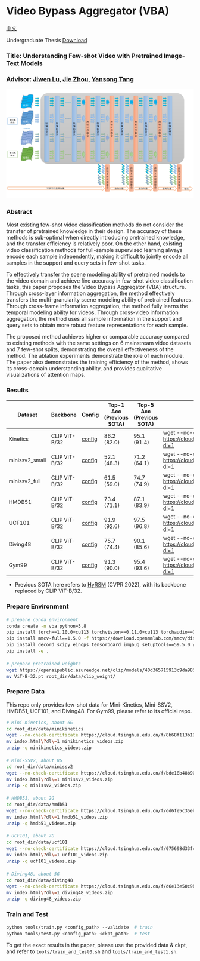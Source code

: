 # Video Bypass Aggregator (VBA)

[中文](./README_zh-CN.md)

Undergraduate Thesis
[Download](./Understanding_Few-shot_Video_with_Pretrained_Image-Text_Models.pdf)

### Title: Understanding Few-shot Video with Pretrained Image-Text Models

### Advisor: [Jiwen Lu](https://scholar.google.com/citations?user=TN8uDQoAAAAJ&hl=en-US), [Jie Zhou](https://scholar.google.com/citations?user=6a79aPwAAAAJ&hl=en), [Yansong Tang](https://andytang15.github.io/)

![VBA](resources/overall_intro.png)

### Abstract

Most existing few-shot video classification methods do not consider the transfer of pretrained knowledge in their design. The accuracy of these methods is sub-optimal when directly introducing pretrained knowledge, and the transfer efficiency is relatively poor. On the other hand, existing video classification methods for full-sample supervised learning always encode each sample independently, making it difficult to jointly encode all samples in the support and query sets in few-shot tasks.

To effectively transfer the scene modeling ability of pretrained models to the video domain and achieve fine accuracy in few-shot video classification tasks, this paper proposes the Video Bypass Aggregator (VBA) structure. Through cross-layer information aggregation, the method effectively transfers the multi-granularity scene modeling ability of pretrained features. Through cross-frame information aggregation, the method fully learns the temporal modeling ability for videos. Through cross-video information aggregation, the method uses all sample information in the support and query sets to obtain more robust feature representations for each sample.

The proposed method achieves higher or comparable accuracy compared to existing methods with the same settings on 6 mainstream video datasets and 7 few-shot splits, demonstrating the overall effectiveness of the method. The ablation experiments demonstrate the role of each module. The paper also demonstrates the training efficiency of the method, shows its cross-domain understanding ability, and provides qualitative visualizations of attention maps.

### Results

| Dataset   | Backbone        | Config          | Top-1 Acc <br>(Previous SOTA)  | Top-5 Acc <br>(Previous SOTA)  | Download CKPT |
|---------------|-----------|-------------------------------------------------------------------------------|---------------|------------|-----|
| Kinetics      | CLIP ViT-B/32  |  [config](/configs/fewshot/matchingnet/vit32_main/k_vit32_clip_freeze_5.py)   |  86.2 (82.0)  |   95.1 (91.4) | wget --no-check-certificate https://cloud.tsinghua.edu.cn/f/17c1e58c34144481967a/?dl=1 |
| minissv2_small| CLIP ViT-B/32  |  [config](/configs/fewshot/matchingnet/vit32_main/s_vit32_clip_temporal_5.py) |  52.1 (48.3)  |   71.2 (64.1) | wget --no-check-certificate https://cloud.tsinghua.edu.cn/f/2a560b10b1b54976afa6/?dl=1 |           
| minissv2_full | CLIP ViT-B/32  |  [config](/configs/fewshot/matchingnet/vit32_main/f_vit32_clip_temporal_5.py) |  61.5 (59.0)  |   74.7 (74.9) | wget --no-check-certificate https://cloud.tsinghua.edu.cn/f/25948c7b28a34ceab949/?dl=1 |          
| HMDB51        | CLIP ViT-B/32  |  [config](/configs/fewshot/matchingnet/vit32_main/h_vit32_clip_temporal_5.py) |  73.4 (71.1)  |   87.1 (83.9) | wget --no-check-certificate https://cloud.tsinghua.edu.cn/f/e76620555fb242b794a9/?dl=1 |          
| UCF101        | CLIP ViT-B/32  |  [config](/configs/fewshot/matchingnet/vit32_main/u_vit32_clip_freeze_5.py)   |  91.9 (92.6)  |   97.5 (96.8) | wget --no-check-certificate https://cloud.tsinghua.edu.cn/f/ae95b2f886934b288292/?dl=1 |           
| Diving48      | CLIP ViT-B/32  |  [config](/configs/fewshot/matchingnet/vit32_main/d_vit32_clip_temporal.py)   |  75.7 (74.4)  |   90.1 (85.6) | wget --no-check-certificate https://cloud.tsinghua.edu.cn/f/f6787f69207d4ace9c87/?dl=1 |           
| Gym99         | CLIP ViT-B/32  |  [config](/configs/fewshot/matchingnet/vit32_main/g_vit32_clip_temporal.py)   |  91.3 (90.0)  |   95.4 (93.6) | wget --no-check-certificate https://cloud.tsinghua.edu.cn/f/5bf3a6e177d840b4abdb/?dl=1 |           

* Previous SOTA here refers to [HyRSM](https://arxiv.org/abs/2204.13423) (CVPR 2022), with its backbone replaced by CLIP ViT-B/32.


### Prepare Environment

```bash
# prepare conda environment
conda create -n vba python=3.8
pip install torch==1.10.0+cu113 torchvision==0.11.0+cu113 torchaudio==0.10.0 -f https://download.pytorch.org/whl/torch_stable.html
pip install mmcv-full==1.5.0 -f https://download.openmmlab.com/mmcv/dist/cu113/torch1.10.0/index.html
pip install decord scipy einops tensorboard imgaug setuptools==59.5.0 yapf==0.40.1 numpy==1.23.0
pip install -e .

# prepare pretrained weights
wget https://openaipublic.azureedge.net/clip/models/40d365715913c9da98579312b702a82c18be219cc2a73407c4526f58eba950af/ViT-B-32.pt
mv ViT-B-32.pt root_dir/data/clip_weight/
```


### Prepare Data

This repo only provides few-shot data for Mini-Kinetics, Mini-SSV2, HMDB51, UCF101, and Diving48. For Gym99, please refer to its official repo.

```bash
# Mini-Kinetics, about 6G
cd root_dir/data/minikinetics
wget --no-check-certificate https://cloud.tsinghua.edu.cn/f/8b68f113b19a48338072/?dl=1
mv index.html\?dl\=1 minikinetics_videos.zip
unzip -q minikinetics_videos.zip

# Mini-SSV2, about 8G
cd root_dir/data/minissv2
wget --no-check-certificate https://cloud.tsinghua.edu.cn/f/bde18b48b9054143a1f4/?dl=1
mv index.html\?dl\=1 minissv2_videos.zip
unzip -q minissv2_videos.zip

# HMDB51, about 2G
cd root_dir/data/hmdb51
wget --no-check-certificate https://cloud.tsinghua.edu.cn/f/dd6fe5c35eb44b3fa2ca/?dl=1
mv index.html\?dl\=1 hmdb51_videos.zip
unzip -q hmdb51_videos.zip

# UCF101, about 7G
cd root_dir/data/ucf101
wget --no-check-certificate https://cloud.tsinghua.edu.cn/f/075698d33fcb4c6e84e9/?dl=1
mv index.html\?dl\=1 ucf101_videos.zip
unzip -q ucf101_videos.zip

# Diving48, about 5G
cd root_dir/data/diving48
wget --no-check-certificate https://cloud.tsinghua.edu.cn/f/d6e13e50c9b64bfca9b0/?dl=1
mv index.html\?dl\=1 diving48_videos.zip
unzip -q diving48_videos.zip
```

### Train and Test
```bash
python tools/train.py <config_path> --validate  # train
python tools/test.py <config_path> <ckpt_path>  # test
```
To get the exact results in the paper, please use the provided data & ckpt, and refer to `tools/train_and_test0.sh` and `tools/train_and_test1.sh`.
